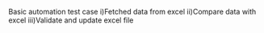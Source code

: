Basic automation test case
i)Fetched data from excel
ii)Compare data with excel
iii)Validate and update excel file
